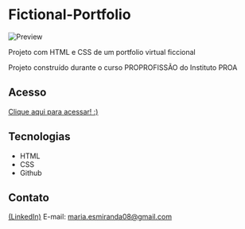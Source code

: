 # Fictional-Portfolio
![Preview](https://github.com/MaduSales/Fictional-Portfolio/assets/166547195/776ef26d-2ae4-42ee-b8a3-96727c71cff0)

Projeto com HTML e CSS de um portfolio virtual ficcional

Projeto construído durante o curso PROPROFISSÃO do Instituto PROA


## Acesso

[Clique aqui para acessar! :)](https://madusales.github.io/Fictional-Portfolio/)

## Tecnologias
- HTML
- CSS
- Github

## Contato
[(LinkedIn)](www.linkedin.com/in/maria-eduarda-de-sales-78a04221b)
E-mail: maria.esmiranda08@gmail.com

